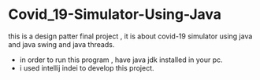 # Covid_19-Simulator-Using-Java
this is a design patter final project , it is about covid-19 simulator using java and java swing and java threads.
- in order to run this program , have java jdk installed in your pc.
- i used intellij indei to develop this project.
